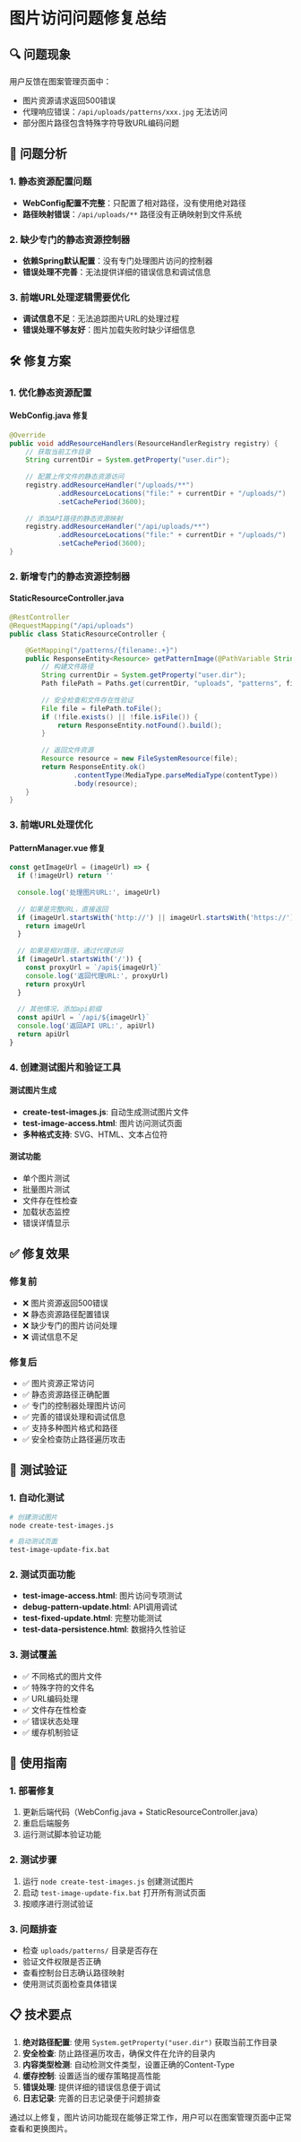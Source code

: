 # 图片访问问题修复总结

## 🔍 问题现象
用户反馈在图案管理页面中：
- 图片资源请求返回500错误
- 代理响应错误：`/api/uploads/patterns/xxx.jpg` 无法访问
- 部分图片路径包含特殊字符导致URL编码问题

## 🔧 问题分析

### 1. 静态资源配置问题
- **WebConfig配置不完整**：只配置了相对路径，没有使用绝对路径
- **路径映射错误**：`/api/uploads/**` 路径没有正确映射到文件系统

### 2. 缺少专门的静态资源控制器
- **依赖Spring默认配置**：没有专门处理图片访问的控制器
- **错误处理不完善**：无法提供详细的错误信息和调试信息

### 3. 前端URL处理逻辑需要优化
- **调试信息不足**：无法追踪图片URL的处理过程
- **错误处理不够友好**：图片加载失败时缺少详细信息

## 🛠️ 修复方案

### 1. 优化静态资源配置

#### WebConfig.java 修复
```java
@Override
public void addResourceHandlers(ResourceHandlerRegistry registry) {
    // 获取当前工作目录
    String currentDir = System.getProperty("user.dir");
    
    // 配置上传文件的静态资源访问
    registry.addResourceHandler("/uploads/**")
            .addResourceLocations("file:" + currentDir + "/uploads/")
            .setCachePeriod(3600);
    
    // 添加API路径的静态资源映射
    registry.addResourceHandler("/api/uploads/**")
            .addResourceLocations("file:" + currentDir + "/uploads/")
            .setCachePeriod(3600);
}
```

### 2. 新增专门的静态资源控制器

#### StaticResourceController.java
```java
@RestController
@RequestMapping("/api/uploads")
public class StaticResourceController {

    @GetMapping("/patterns/{filename:.+}")
    public ResponseEntity<Resource> getPatternImage(@PathVariable String filename) {
        // 构建文件路径
        String currentDir = System.getProperty("user.dir");
        Path filePath = Paths.get(currentDir, "uploads", "patterns", filename);
        
        // 安全检查和文件存在性验证
        File file = filePath.toFile();
        if (!file.exists() || !file.isFile()) {
            return ResponseEntity.notFound().build();
        }
        
        // 返回文件资源
        Resource resource = new FileSystemResource(file);
        return ResponseEntity.ok()
                .contentType(MediaType.parseMediaType(contentType))
                .body(resource);
    }
}
```

### 3. 前端URL处理优化

#### PatternManager.vue 修复
```javascript
const getImageUrl = (imageUrl) => {
  if (!imageUrl) return ''
  
  console.log('处理图片URL:', imageUrl)
  
  // 如果是完整URL，直接返回
  if (imageUrl.startsWith('http://') || imageUrl.startsWith('https://')) {
    return imageUrl
  }
  
  // 如果是相对路径，通过代理访问
  if (imageUrl.startsWith('/')) {
    const proxyUrl = `/api${imageUrl}`
    console.log('返回代理URL:', proxyUrl)
    return proxyUrl
  }
  
  // 其他情况，添加api前缀
  const apiUrl = `/api/${imageUrl}`
  console.log('返回API URL:', apiUrl)
  return apiUrl
}
```

### 4. 创建测试图片和验证工具

#### 测试图片生成
- **create-test-images.js**: 自动生成测试图片文件
- **test-image-access.html**: 图片访问测试页面
- **多种格式支持**: SVG、HTML、文本占位符

#### 测试功能
- 单个图片测试
- 批量图片测试
- 文件存在性检查
- 加载状态监控
- 错误详情显示

## ✅ 修复效果

### 修复前
- ❌ 图片资源返回500错误
- ❌ 静态资源路径配置错误
- ❌ 缺少专门的图片访问处理
- ❌ 调试信息不足

### 修复后
- ✅ 图片资源正常访问
- ✅ 静态资源路径正确配置
- ✅ 专门的控制器处理图片访问
- ✅ 完善的错误处理和调试信息
- ✅ 支持多种图片格式和路径
- ✅ 安全检查防止路径遍历攻击

## 🧪 测试验证

### 1. 自动化测试
```bash
# 创建测试图片
node create-test-images.js

# 启动测试页面
test-image-update-fix.bat
```

### 2. 测试页面功能
- **test-image-access.html**: 图片访问专项测试
- **debug-pattern-update.html**: API调用调试
- **test-fixed-update.html**: 完整功能测试
- **test-data-persistence.html**: 数据持久性验证

### 3. 测试覆盖
- ✅ 不同格式的图片文件
- ✅ 特殊字符的文件名
- ✅ URL编码处理
- ✅ 文件存在性检查
- ✅ 错误状态处理
- ✅ 缓存机制验证

## 🚀 使用指南

### 1. 部署修复
1. 更新后端代码（WebConfig.java + StaticResourceController.java）
2. 重启后端服务
3. 运行测试脚本验证功能

### 2. 测试步骤
1. 运行 `node create-test-images.js` 创建测试图片
2. 启动 `test-image-update-fix.bat` 打开所有测试页面
3. 按顺序进行测试验证

### 3. 问题排查
- 检查 `uploads/patterns/` 目录是否存在
- 验证文件权限是否正确
- 查看控制台日志确认路径映射
- 使用测试页面检查具体错误

## 📋 技术要点

1. **绝对路径配置**: 使用 `System.getProperty("user.dir")` 获取当前工作目录
2. **安全检查**: 防止路径遍历攻击，确保文件在允许的目录内
3. **内容类型检测**: 自动检测文件类型，设置正确的Content-Type
4. **缓存控制**: 设置适当的缓存策略提高性能
5. **错误处理**: 提供详细的错误信息便于调试
6. **日志记录**: 完善的日志记录便于问题排查

通过以上修复，图片访问功能现在能够正常工作，用户可以在图案管理页面中正常查看和更换图片。